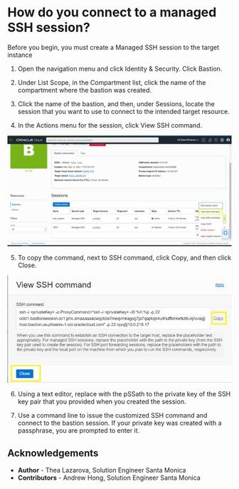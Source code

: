 # How do you connect to a managed SSH session?
Before you begin, you must create a Managed SSH session to the target instance

1. Open the navigation menu and click Identity & Security. Click Bastion.

2. Under List Scope, in the Compartment list, click the name of the compartment where the bastion was created.

3. Click the name of the bastion, and then, under Sessions, locate the session that you want to use to connect to the intended target resource.

4. In the Actions menu for the session, click View SSH command.

![Image alt text](images/ssh_command.png)

5. To copy the command, next to SSH command, click Copy, and then click Close.

![Image alt text](images/copy_close.png)

6. Using a text editor, replace <privateKey> with the pSSath to the private key of the SSH key pair that you provided when you created the session.

7. Use a command line to issue the customized SSH command and connect to the bastion session.
If your private key was created with a passphrase, you are prompted to enter it.




## Acknowledgements
* **Author** - Thea Lazarova, Solution Engineer Santa Monica
* **Contributors** -  Andrew Hong, Solution Engineer Santa Monica


